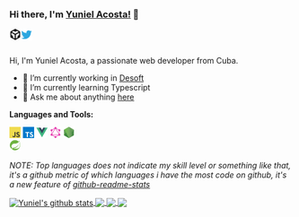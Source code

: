 ### Hi there, I'm [Yuniel Acosta!](https://blastkode.com) 👋

<a href="https://codesandbox.io/u/anuraghazra">
  <img align="left" alt="Yuniel Acosta | CodeSandbox" width="20px" src="https://raw.githubusercontent.com/yacosta738/yacosta738/master/assets/codesandbox.svg" />
</a>
<a href="https://twitter.com/anuraghazru">
  <img align="left" alt="Yuniel Acosta | Twitter" width="21px" src="https://raw.githubusercontent.com/yacosta738/yacosta738/master/assets/twitter.svg" />
</a>

<br />
<br />

Hi, I'm Yuniel Acosta, a passionate web developer from Cuba.

- 🔭 I’m currently working in [Desoft](https://www.desoft.com)
- 🌱 I’m currently learning Typescript
- 💬 Ask me about anything [here](https://blastkode.com/#contact)

**Languages and Tools:**  

<code><img height="20" src="https://raw.githubusercontent.com/github/explore/80688e429a7d4ef2fca1e82350fe8e3517d3494d/topics/javascript/javascript.png"></code>
<code><img height="20" src="https://raw.githubusercontent.com/github/explore/80688e429a7d4ef2fca1e82350fe8e3517d3494d/topics/typescript/typescript.png"></code>
<code><img height="20" src="https://raw.githubusercontent.com/github/explore/80688e429a7d4ef2fca1e82350fe8e3517d3494d/topics/vue/vue.png"></code>
<code><img height="20" src="https://raw.githubusercontent.com/github/explore/5c058a388828bb5fde0bcafd4bc867b5bb3f26f3/topics/graphql/graphql.png"></code>
<code><img height="20" src="https://raw.githubusercontent.com/github/explore/80688e429a7d4ef2fca1e82350fe8e3517d3494d/topics/nodejs/nodejs.png"></code>    
<code><img height="20" src="https://raw.githubusercontent.com/github/explore/80688e429a7d4ef2fca1e82350fe8e3517d3494d/topics/spring-boot/spring-boot.png"></code>    


*NOTE: Top languages does not indicate my skill level or something like that, it's a github metric of which languages i have the most code on github, it's a new feature of [github-readme-stats](https://github.com/anuraghazra/github-readme-stats)*


<a href="https://github.com/anuraghazra/github-readme-stats">
  <img align="center" src="https://github-readme-stats.vercel.app/api?username=yacosta738&show_icons=true&include_all_commits=true&theme=material-palenight" alt="Yuniel's github stats" />
</a>
<a href="https://github.com/anuraghazra/github-readme-stats">
  <img align="center" src="https://github-readme-stats.vercel.app/api/top-langs/?username=yacosta738&layout=compact&theme=material-palenight" />
</a>

<a href="https://github.com/anuraghazra/github-readme-stats">
  <img align="center" src="https://github-readme-stats.vercel.app/api/pin/?username=yacosta738&repo=github-readme-stats&theme=material-palenight" />
</a>    
<a href="https://github.com/anuraghazra/anuraghazra.github.io">
  <img align="center" src="https://github-readme-stats.vercel.app/api/pin/?username=yacosta738&repo=anuraghazra.github.io&theme=material-palenight" />
</a>
